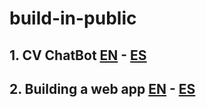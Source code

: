 # build-in-public

## 1. CV ChatBot [EN](./en/cv-chatbot.md) - [ES](./es/cv-chatbot.md)
## 2. Building a web app [EN](./en/first-web-app.md) - [ES](./es/primera-web-app.md)